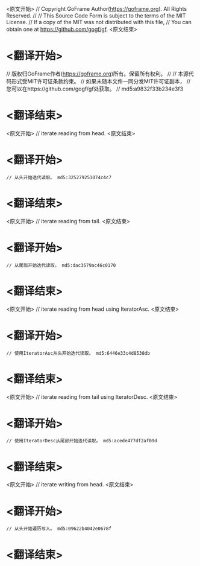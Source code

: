 
<原文开始>
// Copyright GoFrame Author(https://goframe.org). All Rights Reserved.
//
// This Source Code Form is subject to the terms of the MIT License.
// If a copy of the MIT was not distributed with this file,
// You can obtain one at https://github.com/gogf/gf.
<原文结束>

# <翻译开始>
// 版权归GoFrame作者(https://goframe.org)所有。保留所有权利。
//
// 本源代码形式受MIT许可证条款约束。
// 如果未随本文件一同分发MIT许可证副本，
// 您可以在https://github.com/gogf/gf处获取。
// md5:a9832f33b234e3f3
# <翻译结束>


<原文开始>
// iterate reading from head.
<原文结束>

# <翻译开始>
	// 从头开始迭代读取。 md5:325279251074c4c7
# <翻译结束>


<原文开始>
// iterate reading from tail.
<原文结束>

# <翻译开始>
	// 从尾部开始迭代读取。 md5:dac3579ac46c0170
# <翻译结束>


<原文开始>
// iterate reading from head using IteratorAsc.
<原文结束>

# <翻译开始>
	// 使用IteratorAsc从头开始迭代读取。 md5:6446e33c4d8538db
# <翻译结束>


<原文开始>
// iterate reading from tail using IteratorDesc.
<原文结束>

# <翻译开始>
	// 使用IteratorDesc从尾部开始迭代读取。 md5:acede477df2af09d
# <翻译结束>


<原文开始>
// iterate writing from head.
<原文结束>

# <翻译开始>
	// 从头开始遍历写入。 md5:09622b4042e0678f
# <翻译结束>

